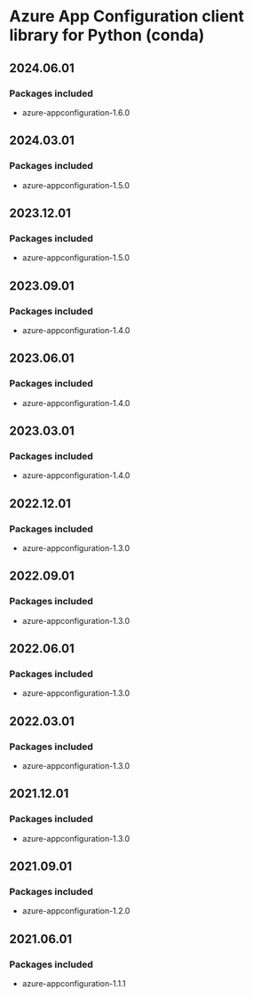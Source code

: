 # Azure App Configuration client library for Python (conda)

## 2024.06.01

### Packages included

- azure-appconfiguration-1.6.0

## 2024.03.01

### Packages included

- azure-appconfiguration-1.5.0

## 2023.12.01

### Packages included

- azure-appconfiguration-1.5.0

## 2023.09.01

### Packages included

- azure-appconfiguration-1.4.0

## 2023.06.01

### Packages included

- azure-appconfiguration-1.4.0

## 2023.03.01

### Packages included

- azure-appconfiguration-1.4.0

## 2022.12.01

### Packages included

- azure-appconfiguration-1.3.0

## 2022.09.01

### Packages included

- azure-appconfiguration-1.3.0

## 2022.06.01

### Packages included

- azure-appconfiguration-1.3.0

## 2022.03.01

### Packages included

- azure-appconfiguration-1.3.0

## 2021.12.01

### Packages included

- azure-appconfiguration-1.3.0

## 2021.09.01

### Packages included

- azure-appconfiguration-1.2.0

## 2021.06.01

### Packages included

- azure-appconfiguration-1.1.1
